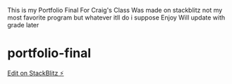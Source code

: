 This is my Portfolio Final For Craig's Class 
Was made on stackblitz not my most favorite program but whatever itll do i suppose
Enjoy 
Will update with grade later 

# portfolio-final

[Edit on StackBlitz ⚡️](https://stackblitz.com/edit/portfolio-final)
